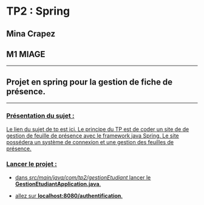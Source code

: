 # TP2 : Spring

## Mina Crapez
## M1 MIAGE

-------------------

## Projet en spring pour la gestion de fiche de présence. ##

------------------

### <u> Présentation du sujet :<u>

Le lien du sujet de tp est [ici](https://www.fil.univ-lille.fr/~seinturi/m1/carmiage/tp2.pdf).
Le principe du TP est de coder un site de de gestion de feuille de présence avec le framework java Spring.
Le site possédera un système de connexion et une gestion des feuilles de présence.

### <u> Lancer le projet :<u>

- dans *src/main/java/com/tp2/gestionEtudiant* lancer le **GestionEtudiantApplication.java**.

- allez sur **localhost:8080/authentification**.

